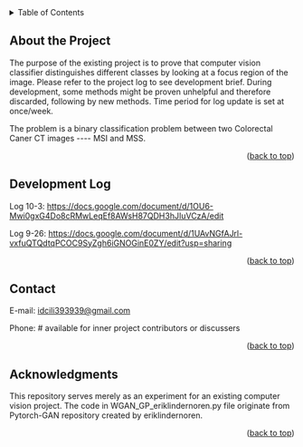 <div id="top"></div>
<!-- TABLE OF CONTENTS -->
<details>
  <summary>Table of Contents</summary>
  <ol>
    <li><a href="#about-the-project">About the Project</a></li>
    <li><a href="#development-log">Development Log</a></li>
    <div id="log menu"></div>
    <li><a href="#contact">Contact</a></li>
    <li><a href="#acknowledgments">Acknowledgments</a></li>
  </ol>
</details>



<!-- ABOUT-THE-PROJECT -->
## About the Project

The purpose of the existing project is to prove that computer vision classifier distinguishes different classes by looking at a focus region of the image. Please refer to the project log to see development brief. During development, some methods might be proven unhelpful and therefore discarded, following by new methods. Time period for log update is set at once/week.

The problem is a binary classification problem between two Colorectal Caner CT images ---- MSI and MSS.

<p align="right">(<a href="#top">back to top</a>)</p>


<!-- DEVELOPMENT LOG -->
## Development Log

Log 10-3: https://docs.google.com/document/d/1OU6-Mwi0gxG4Do8cRMwLeqEf8AWsH87QDH3hJIuVCzA/edit

Log 9-26: https://docs.google.com/document/d/1UAvNGfAJrl-vxfuQTQdtqPCOC9SyZgh6iGNOGinE0ZY/edit?usp=sharing

<p align="right">(<a href="#top">back to top</a>)</p>




<!-- CONTACT -->
## Contact

E-mail: idcili393939@gmail.com

Phone: # available for inner project contributors or discussers

<p align="right">(<a href="#top">back to top</a>)</p>







<!-- ACKNOWLEDGMENTS -->
## Acknowledgments

This repository serves merely as an experiment for an existing computer vision project. The code in WGAN_GP_eriklindernoren.py file originate from Pytorch-GAN repository created by eriklindernoren.

<p align="right">(<a href="#top">back to top</a>)</p>
